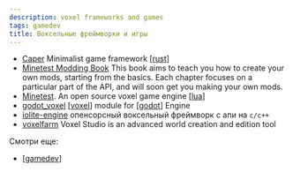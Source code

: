 ```yaml
---
description: voxel frameworks and games
tags: gamedev
title: Воксельные фреймворки и игры
---
```


- [Caper](https://docs.rs/caper/0.13.0/caper/) Minimalist game framework [[rust]]
- [Minetest Modding Book](https://rubenwardy.com/minetest_modding_book/en/index.html) This book aims to teach you how to create your own mods, starting from the basics. Each chapter focuses on a particular part of the API, and will soon get you making your own mods.
- [Minetest](https://www.minetest.net/). An open source voxel game engine [[lua]]
- [godot_voxel](https://github.com/Zylann/godot_voxel) [[voxel]] module for [[godot]] Engine
- [iolite-engine](https://iolite-engine.com/) опенсорсный воксельный фреймворк с апи на `c/c++`
- [voxelfarm](https://www.voxelfarm.com/gaming.html) Voxel Studio is an advanced world creation and edition tool

Смотри еще:

- [[gamedev]]

[//begin]: # "Autogenerated link references for markdown compatibility"
[rust]: ../lists/rust "Ресурсы по языку программирования Rust"
[lua]: ../lists/lua "Lua"
[voxel]: voxel "Воксельные фреймворки и игры"
[godot]: godot "godot engine"
[gamedev]: ../lists/gamedev "Gamedev"
[//end]: # "Autogenerated link references"